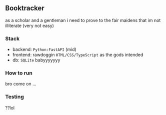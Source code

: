 ## Booktracker
as a scholar and a gentleman i need to prove to the fair maidens that im not illiterate (very not easy)

### Stack
- backend: `Python:FastAPI` (mid)
- frontend: rawdoggin `HTML/CSS/TypeScript` as the gods intended
- db: `SQLite` babyyyyyyy

### How to run
bro come on ...

### Testing
??lol